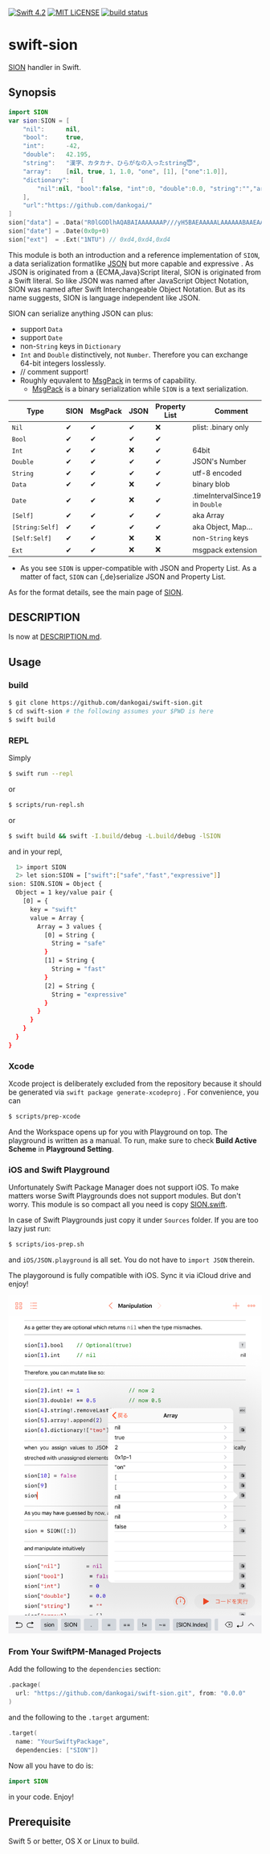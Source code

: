 
[![Swift 4.2](https://img.shields.io/badge/swift-5-blue.svg)](https://swift.org)
[![MIT LiCENSE](https://img.shields.io/badge/license-MIT-blue.svg)](LICENSE)
[![build status](https://secure.travis-ci.org/dankogai/swift-sion.png)](http://travis-ci.org/dankogai/swift-sion)

# swift-sion

[SION] handler in Swift.

[SION]: http://dankogai.github.com/SION/

## Synopsis

```swift
import SION
var sion:SION = [
    "nil":      nil,
    "bool":     true,
    "int":      -42,
    "double":   42.195,
    "string":   "漢字、カタカナ、ひらがなの入ったstring😇",
    "array":    [nil, true, 1, 1.0, "one", [1], ["one":1.0]],
    "dictionary":   [
        "nil":nil, "bool":false, "int":0, "double":0.0, "string":"","array":[], "object":[:]
    ],
    "url":"https://github.com/dankogai/"
]
sion["data"] = .Data("R0lGODlhAQABAIAAAAAAAP///yH5BAEAAAAALAAAAAABAAEAAAIBRAA7")
sion["date"] = .Date(0x0p+0)
sion["ext"]  = .Ext("1NTU") // 0xd4,0xd4,0xd4
```

This module is both an introduction and a reference implementation of `SION`, a data serialization formatlike [JSON] but more capable and expressive . As JSON is originated from a {ECMA,Java}Script literal, SION is originated from a Swift literal.  So like JSON was named after JavaScript Object Notation, SION was named after Swift Interchangeable Object Notation.  But as its name suggests, SION is language independent like JSON.

SION can serialize anything JSON can plus:

* support `Data`
* support `Date`
* non-`String` keys in `Dictionary`
* `Int` and `Double` distinctively, not `Number`.  Therefore you can exchange 64-bit integers losslessly.
* // comment support!
* Roughly equvalent to [MsgPack] in terms of capability.
  * [MsgPack] is a binary serialization while `SION` is a text serialization.

[JSON]: https://json.org
[MsgPack]: https://msgpack.org

| Type | SION | MsgPack | JSON | Property List | Comment |
|--------|---------------|-------|---|---|---|
| `Nil`           | ✔︎ | ✔︎ | ✔︎ | ❌ | plist: .binary only |
| `Bool`          | ✔︎ | ✔︎ | ✔︎ | ✔︎ |
| `Int`           | ✔︎ | ✔︎ | ❌ | ✔︎ | 64bit |
| `Double`        | ✔︎ | ✔︎ | ✔︎ | ✔︎ | JSON's Number |
| `String`        | ✔︎ | ✔︎ | ✔︎ | ✔︎ | utf-8 encoded |
| `Data`          | ✔︎ | ✔︎ | ❌ | ✔︎ | binary blob |
| `Date`          | ✔︎ | ✔︎ | ❌ | ✔︎ | .timeIntervalSince1970 in `Double` |
| `[Self]`        | ✔︎ | ✔︎ | ✔︎ | ✔︎ | aka Array |
| `[String:Self]` | ✔︎ | ✔︎ | ✔︎ | ✔︎ | aka Object, Map…|
| `[Self:Self]`   | ✔︎ | ✔︎ | ❌ | ❌ |non-`String` keys|
| `Ext`           | ✔︎ | ✔︎ | ❌ | ❌ |msgpack extension|


* As you see `SION` is upper-compatible with JSON and Property List.  As a matter of fact, `SION` can {,de}serialize JSON and Property List.

As for the format details, see the main page of [SION].

## DESCRIPTION

Is now at [DESCRIPTION.md].

[DESCRIPTION.md]: ./DESCRIPTION.md

## Usage

### build

```sh
$ git clone https://github.com/dankogai/swift-sion.git
$ cd swift-sion # the following assumes your $PWD is here
$ swift build
```

### REPL

Simply

```sh
$ swift run --repl
```

or

```sh
$ scripts/run-repl.sh
```

or

```sh
$ swift build && swift -I.build/debug -L.build/debug -lSION

```

and in your repl,

```sh
  1> import SION
  2> let sion:SION = ["swift":["safe","fast","expressive"]]
sion: SION.SION = Object {
  Object = 1 key/value pair {
    [0] = {
      key = "swift"
      value = Array {
        Array = 3 values {
          [0] = String {
            String = "safe"
          }
          [1] = String {
            String = "fast"
          }
          [2] = String {
            String = "expressive"
          }
        }
      }
    }
  }
}
```

### Xcode

Xcode project is deliberately excluded from the repository because it should be generated via `swift package generate-xcodeproj` . For convenience, you can

```sh
$ scripts/prep-xcode
```

And the Workspace opens up for you with Playground on top.  The playground is written as a manual.  To run, make sure to check **Build Active Scheme** in **Playground Setting**.

### iOS and Swift Playground

Unfortunately Swift Package Manager does not support iOS.  To make matters worse Swift Playgrounds does not support modules.  But don't worry.  This module is so compact all you need is copy [SION.swift].

[SION.swift]: Sources/SION/SION.swift

In case of Swift Playgrounds just copy it under `Sources` folder.  If you are too lazy just run:


```sh
$ scripts/ios-prep.sh
```

and `iOS/JSON.playground` is all set.  You do not have to `import JSON` therein.

The playgoround is fully compatible with iOS.  Sync it via iCloud drive and enjoy!

![](iOS/playgrounds.png)

### From Your SwiftPM-Managed Projects

Add the following to the `dependencies` section:

```swift
.package(
  url: "https://github.com/dankogai/swift-sion.git", from: "0.0.0"
)
```

and the following to the `.target` argument:

```swift
.target(
  name: "YourSwiftyPackage",
  dependencies: ["SION"])
```

Now all you have to do is:

```swift
import SION
```

in your code.  Enjoy!

## Prerequisite

Swift 5 or better, OS X or Linux to build.

